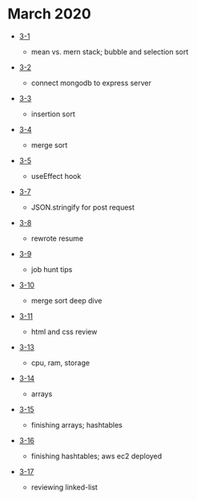 # March 2020

- [3-1](./days/3-1.md)
  - mean vs. mern stack; bubble and selection sort 

- [3-2](./days/3-2.md)
  - connect mongodb to express server

- [3-3](./days/3-3.md)
  - insertion sort

- [3-4](./days/3-4.md)
  - merge sort 

- [3-5](./days/3-5.md)
  - useEffect hook 

- [3-7](./days/3-7.md)
  - JSON.stringify for post request

- [3-8](./days/3-8.md)
  - rewrote resume

- [3-9](./days/3-9.md)
  - job hunt tips

- [3-10](./days/3-10.md)
  - merge sort deep dive

- [3-11](./days/3-11.md)
  - html and css review

- [3-13](./days/3-13.md)
  - cpu, ram, storage

- [3-14](./days/3-14.md)
  - arrays

- [3-15](./days/3-15.md)
  - finishing arrays; hashtables 

- [3-16](./days/3-16.md)
  - finishing hashtables; aws ec2 deployed

- [3-17](./days/3-17.md)
  - reviewing linked-list